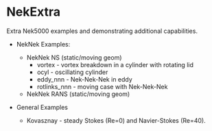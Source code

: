 # NekExtra

Extra Nek5000 examples and demonstrating additional capabilities.

 - NekNek Examples:
 
   - NekNek NS (static/moving geom)
      - vortex - vortex breakdown in a cylinder with rotating lid
      - ocyl - oscillating cylinder
      - eddy_nnn - Nek-Nek-Nek in eddy
      - rotlinks_nnn - moving case with Nek-Nek-Nek 
   - NekNek RANS (static/moving geom)
   
 - General Examples
 
   - Kovasznay - steady Stokes (Re=0) and Navier-Stokes (Re=40).
